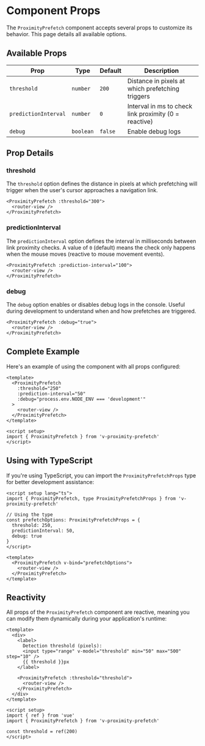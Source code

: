 # Component Props

The `ProximityPrefetch` component accepts several props to customize its behavior. This page details all available options.

## Available Props

| Prop | Type | Default | Description |
|------|------|---------|-------------|
| `threshold` | `number` | `200` | Distance in pixels at which prefetching triggers |
| `predictionInterval` | `number` | `0` | Interval in ms to check link proximity (0 = reactive) |
| `debug` | `boolean` | `false` | Enable debug logs |

## Prop Details

### threshold

The `threshold` option defines the distance in pixels at which prefetching will trigger when the user's cursor approaches a navigation link.

```vue
<ProximityPrefetch :threshold="300">
  <router-view />
</ProximityPrefetch>
```

### predictionInterval

The `predictionInterval` option defines the interval in milliseconds between link proximity checks. A value of `0` (default) means the check only happens when the mouse moves (reactive to mouse movement events).

```vue
<ProximityPrefetch :prediction-interval="100">
  <router-view />
</ProximityPrefetch>
```

### debug

The `debug` option enables or disables debug logs in the console. Useful during development to understand when and how prefetches are triggered.

```vue
<ProximityPrefetch :debug="true">
  <router-view />
</ProximityPrefetch>
```

## Complete Example

Here's an example of using the component with all props configured:

```vue
<template>
  <ProximityPrefetch 
    :threshold="250" 
    :prediction-interval="50"
    :debug="process.env.NODE_ENV === 'development'"
  >
    <router-view />
  </ProximityPrefetch>
</template>

<script setup>
import { ProximityPrefetch } from 'v-proximity-prefetch'
</script>
```

## Using with TypeScript

If you're using TypeScript, you can import the `ProximityPrefetchProps` type for better development assistance:

```vue
<script setup lang="ts">
import { ProximityPrefetch, type ProximityPrefetchProps } from 'v-proximity-prefetch'

// Using the type
const prefetchOptions: ProximityPrefetchProps = {
  threshold: 250,
  predictionInterval: 50,
  debug: true
}
</script>

<template>
  <ProximityPrefetch v-bind="prefetchOptions">
    <router-view />
  </ProximityPrefetch>
</template>
```

## Reactivity

All props of the `ProximityPrefetch` component are reactive, meaning you can modify them dynamically during your application's runtime:

```vue
<template>
  <div>
    <label>
      Detection threshold (pixels):
      <input type="range" v-model="threshold" min="50" max="500" step="10" />
      {{ threshold }}px
    </label>
    
    <ProximityPrefetch :threshold="threshold">
      <router-view />
    </ProximityPrefetch>
  </div>
</template>

<script setup>
import { ref } from 'vue'
import { ProximityPrefetch } from 'v-proximity-prefetch'

const threshold = ref(200)
</script>